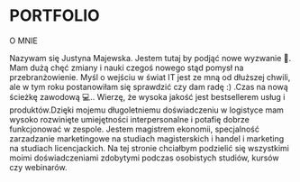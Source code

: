 # PORTFOLIO 

O MNIE

Nazywam się Justyna Majewska. Jestem tutaj by podjąć nowe wyzwanie 💪. Mam dużą chęć zmiany i nauki czegoś nowego stąd pomysł na przebranżowienie. Myśl o wejściu w świat IT jest ze mną od dłuższej chwili, ale w tym roku postanowiłam się sprawdzić czy dam radę :) .Czas na nową ścieżkę zawodową 💻.. Wierzę, że wysoka jakość jest bestsellerem usług i produktów.Dzięki mojemu długoletniemu  doświadczeniu w logistyce mam wysoko rozwinięte umiejętności interpersonalne i potafię dobrze funkcjonować w zespole. Jestem magistrem ekonomii, specjalność zarzadzanie marketingowe na studiach magisterskich i handel i marketing na studiach licencjackich. Na tej stronie chciałbym podzielić się wszystkimi moimi doświadczeniami zdobytymi podczas osobistych studiów, kursów czy webinarów.


